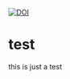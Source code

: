 [![DOI](https://zenodo.org/badge/666553805.svg)](https://zenodo.org/badge/latestdoi/666553805)

# test
this is just a test
